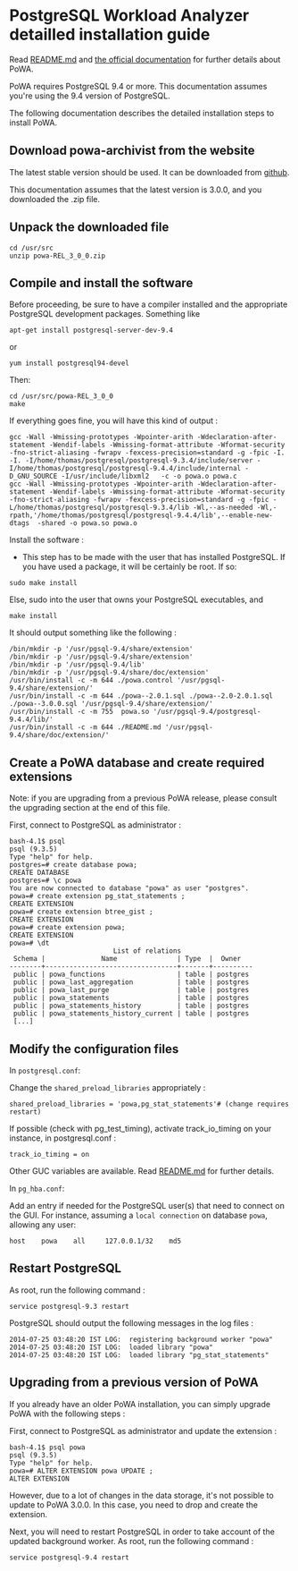 PostgreSQL Workload Analyzer detailled installation guide
=========================================================

Read [README.md](https://github.com/dalibo/powa/blob/master/README.md) and
[the official documentation](http://powa.readthedocs.io/) for further details
about PoWA.

PoWA requires PostgreSQL 9.4 or more. This documentation assumes you're using
the 9.4 version of PostgreSQL.

The following documentation describes the detailed installation steps to install
PoWA.


Download powa-archivist from the website
----------------------------------------

The latest stable version should be used. It can be downloaded from
[github](https://github.com/dalibo/powa-archivist/releases/latest).

This documentation assumes that the latest version is 3.0.0, and you downloaded
the .zip file.

Unpack the downloaded file
--------------------------

```
cd /usr/src
unzip powa-REL_3_0_0.zip
```

Compile and install the software
--------------------------------

Before proceeding, be sure to have a compiler installed and the appropriate PostgreSQL development packages. Something like
```
apt-get install postgresql-server-dev-9.4
```
or
```
yum install postgresql94-devel
```

Then:
```
cd /usr/src/powa-REL_3_0_0
make
```

If everything goes fine, you will have this kind of output :
```
gcc -Wall -Wmissing-prototypes -Wpointer-arith -Wdeclaration-after-statement -Wendif-labels -Wmissing-format-attribute -Wformat-security -fno-strict-aliasing -fwrapv -fexcess-precision=standard -g -fpic -I. -I. -I/home/thomas/postgresql/postgresql-9.3.4/include/server -I/home/thomas/postgresql/postgresql-9.4.4/include/internal -D_GNU_SOURCE -I/usr/include/libxml2   -c -o powa.o powa.c
gcc -Wall -Wmissing-prototypes -Wpointer-arith -Wdeclaration-after-statement -Wendif-labels -Wmissing-format-attribute -Wformat-security -fno-strict-aliasing -fwrapv -fexcess-precision=standard -g -fpic -L/home/thomas/postgresql/postgresql-9.3.4/lib -Wl,--as-needed -Wl,-rpath,'/home/thomas/postgresql/postgresql-9.4.4/lib',--enable-new-dtags  -shared -o powa.so powa.o
```

Install the software :

- This step has to be made with the user that has installed PostgreSQL. If you
  have used a package, it will be certainly be root. If so:
```
sudo make install
```
Else, sudo into the user that owns your PostgreSQL executables, and
```
make install
```

It should output something like the following :
```
/bin/mkdir -p '/usr/pgsql-9.4/share/extension'
/bin/mkdir -p '/usr/pgsql-9.4/share/extension'
/bin/mkdir -p '/usr/pgsql-9.4/lib'
/bin/mkdir -p '/usr/pgsql-9.4/share/doc/extension'
/usr/bin/install -c -m 644 ./powa.control '/usr/pgsql-9.4/share/extension/'
/usr/bin/install -c -m 644 ./powa--2.0.1.sql ./powa--2.0-2.0.1.sql ./powa--3.0.0.sql '/usr/pgsql-9.4/share/extension/'
/usr/bin/install -c -m 755  powa.so '/usr/pgsql-9.4/postgresql-9.4.4/lib/'
/usr/bin/install -c -m 644 ./README.md '/usr/pgsql-9.4/share/doc/extension/'
```


Create a PoWA database and create required extensions
-----------------------------------------------------

Note: if you are upgrading from a previous PoWA release, please consult the
upgrading section at the end of this file.


First, connect to PostgreSQL as administrator :
```
bash-4.1$ psql
psql (9.3.5)
Type "help" for help.
postgres=# create database powa;
CREATE DATABASE
postgres=# \c powa
You are now connected to database "powa" as user "postgres".
powa=# create extension pg_stat_statements ;
CREATE EXTENSION
powa=# create extension btree_gist ;
CREATE EXTENSION
powa=# create extension powa;
CREATE EXTENSION
powa=# \dt
                          List of relations
 Schema |              Name               | Type  |  Owner
--------+---------------------------------+-------+----------
 public | powa_functions                  | table | postgres
 public | powa_last_aggregation           | table | postgres
 public | powa_last_purge                 | table | postgres
 public | powa_statements                 | table | postgres
 public | powa_statements_history         | table | postgres
 public | powa_statements_history_current | table | postgres
 [...]
```


Modify the configuration files
------------------------------

In `postgresql.conf`:

Change the `shared_preload_libraries` appropriately :
```
shared_preload_libraries = 'powa,pg_stat_statements'# (change requires restart)
```

If possible (check with pg_test_timing), activate track_io_timing on your instance, in postgresql.conf :

```
track_io_timing = on
```

Other GUC variables are available. Read [README.md](https://github.com/dalibo/powa/blob/master/README.md) for further details.

In `pg_hba.conf`:

Add an entry if needed for the PostgreSQL user(s) that need to connect on the GUI.
For instance, assuming a `local connection` on database `powa`, allowing any user:

`host    powa    all     127.0.0.1/32    md5`

Restart PostgreSQL
------------------

As root, run the following command :
```
service postgresql-9.3 restart
```

PostgreSQL should output the following messages in the log files :
```
2014-07-25 03:48:20 IST LOG:  registering background worker "powa"
2014-07-25 03:48:20 IST LOG:  loaded library "powa"
2014-07-25 03:48:20 IST LOG:  loaded library "pg_stat_statements"
```

Upgrading from a previous version of PoWA
-----------------------------------------

If you already have an older PoWA installation, you can simply upgrade PoWA with the following steps :

First, connect to PostgreSQL as administrator and update the extension :
```
bash-4.1$ psql powa
psql (9.3.5)
Type "help" for help.
powa=# ALTER EXTENSION powa UPDATE ;
ALTER EXTENSION
```

However, due to a lot of changes in the data storage, it's not possible to
update to PoWA 3.0.0. In this case, you need to drop and create the extension.

Next, you will need to restart PostgreSQL in order to take account of the
updated background worker. As root, run the following command :
```
service postgresql-9.4 restart
```
